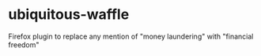 # ubiquitous-waffle
Firefox plugin to replace any mention of "money laundering" with "financial freedom"
